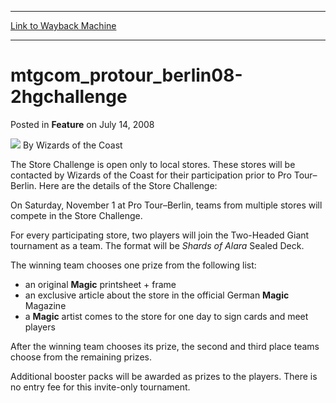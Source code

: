 
---
[Link to Wayback Machine](https://web.archive.org/web/20210503054206/https://magic.wizards.com/en/articles/archive/mtgcomprotourberlin08-2hgchallenge-2008-07-14)

[_metadata_:author]:- "Wizards of the Coast"
[_metadata_:description]:- "The Store Challenge is open only to local stores. These stores will be contacted by Wizards of the Coast for their participation prior to Pro Tour–Berlin. Here are the details of the Store Challenge: On Saturday, November 1 at Pro Tour–Berlin, teams from multiple stores will compete in the Store Challenge. For every participating store, two players will join the Two-Headed"
[_metadata_:generator]:- "Drupal 7 (http://drupal.org)"
[_metadata_:node]:- "640186"
[_metadata_:publish_date]:- "2008-07-14"
[_metadata_:source]:- "div-main-content"
[_metadata_:title]:- "mtgcom_protour_berlin08-2hgchallenge"
[_metadata_:wayback_capture_timestamp]:- "2021-05-03 05:42:06"
[_metadata_:wayback_raw_url]:- "https://web.archive.org/web/20210503054206id_/https://magic.wizards.com/en/articles/archive/mtgcomprotourberlin08-2hgchallenge-2008-07-14"
[_metadata_:wayback_url]:- "https://magic.wizards.com/en/articles/archive/mtgcomprotourberlin08-2hgchallenge-2008-07-14"
---


mtgcom\_protour\_berlin08-2hgchallenge
======================================



 Posted in **Feature**
 on July 14, 2008 






![](https://media.magic.wizards.com/styles/auth_small/public/images/person/wizards_author.jpg)
By Wizards of the Coast












The Store Challenge is open only to local stores. These stores will be contacted by Wizards of the Coast for their participation prior to Pro Tour–Berlin. Here are the details of the Store Challenge:


On Saturday, November 1 at Pro Tour–Berlin, teams from multiple stores will compete in the Store Challenge.


For every participating store, two players will join the Two-Headed Giant tournament as a team. The format will be *Shards of Alara*  Sealed Deck.


The winning team chooses one prize from the following list:


* an original **Magic**  printsheet + frame
* an exclusive article about the store in the official German **Magic**  Magazine
* a **Magic**  artist comes to the store for one day to sign cards and meet players

After the winning team chooses its prize, the second and third place teams choose from the remaining prizes.


Additional booster packs will be awarded as prizes to the players. There is no entry fee for this invite-only tournament.









